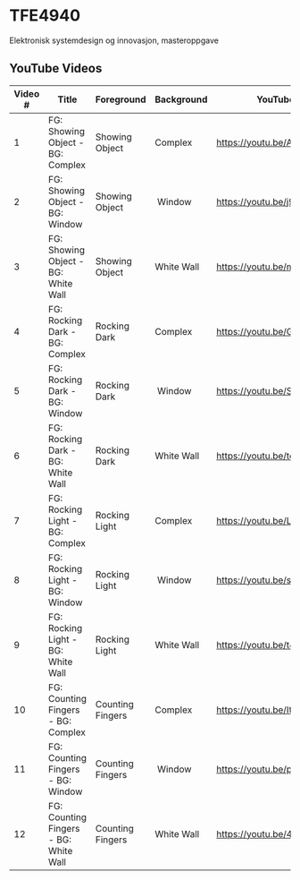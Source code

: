# TFE4940
Elektronisk systemdesign og innovasjon, masteroppgave


## YouTube Videos

| Video # | Title                                  | Foreground       | Background | YouTube URL                  |
|---------|----------------------------------------|------------------|------------|------------------------------|
| 1       | FG: Showing Object - BG: Complex       | Showing Object   | Complex    | https://youtu.be/A6eBLW0Wioo |
| 2       | FG: Showing Object - BG: Window        | Showing Object   | Window     | https://youtu.be/j9HAYcmaHfo |
| 3       | FG: Showing Object - BG: White Wall    | Showing Object   | White Wall | https://youtu.be/midiWH7B3Q4 |
| 4       | FG: Rocking Dark - BG: Complex         | Rocking Dark     | Complex    | https://youtu.be/Gp4jLwgwWYM |
| 5       | FG: Rocking Dark - BG: Window          | Rocking Dark     | Window     | https://youtu.be/SxBDid4gl3A |
| 6       | FG: Rocking Dark - BG: White Wall      | Rocking Dark     | White Wall | https://youtu.be/toRZK4Zd2zE |
| 7       | FG: Rocking Light - BG: Complex        | Rocking Light    | Complex    | https://youtu.be/LYOD-Ayv-VI |
| 8       | FG: Rocking Light - BG: Window         | Rocking Light    | Window     | https://youtu.be/sbgo45c3nfE |
| 9       | FG: Rocking Light - BG: White Wall     | Rocking Light    | White Wall | https://youtu.be/t4AtEq01mF8 |
| 10      | FG: Counting Fingers - BG: Complex     | Counting Fingers | Complex    | https://youtu.be/ItD8V6YHuoE |
| 11      | FG: Counting Fingers - BG: Window      | Counting Fingers | Window     | https://youtu.be/p_YCR-OCmQo |
| 12      | FG: Counting Fingers - BG: White Wall  | Counting Fingers | White Wall | https://youtu.be/4C0TVFPapGU |
